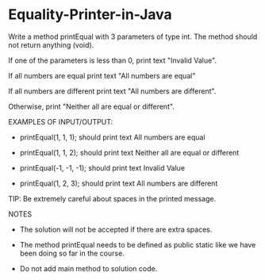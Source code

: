 # Equality-Printer-in-Java

Write a method printEqual with 3 parameters of type int. The method should not return anything (void).

If one of the parameters is less than 0, print text "Invalid Value".

If all numbers are equal print text "All numbers are equal"

If all numbers are different print text "All numbers are different".

Otherwise, print "Neither all are equal or different".


EXAMPLES OF INPUT/OUTPUT:

* printEqual(1, 1, 1); should print text All numbers are equal

* printEqual(1, 1, 2); should print text Neither all are equal or different

* printEqual(-1, -1, -1); should print text Invalid Value

* printEqual(1, 2, 3); should print text All numbers are different


TIP: Be extremely careful about spaces in the printed message. 


NOTES

* The solution will not be accepted if there are extra spaces.

* The method printEqual needs to be defined as public static like we have been doing so far in the course.

* Do not add main method to solution code.
